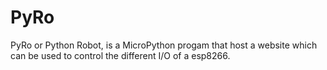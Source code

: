 # PyRo
PyRo or Python Robot, is a MicroPython progam that host a website which can be used to control the different I/O of a esp8266.
